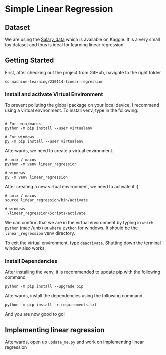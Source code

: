 # Simple Linear Regression

## Dataset

We are using the [Salary_data](https://www.kaggle.com/datasets/vihansp/salary-data) which is available on Kaggle. 
It is a very small toy dataset and thus is ideal for learning linear regression.

## Getting Started 

First, after checking out the project from GitHub, navigate to the right folder

```shell
cd machine-learning/230114-linear-regression
```

### Install and activate Virtual Environment

To prevent polluting the global package on your local device, 
I recommend using a virtual environment. To install venv, type in 
the following:

```shell

# For unix/macos
python -m pip install --user virtualenv

# For windows
py -m pip install --user virtualenv
```

Afterwards, we need to create a virtual environment. 

```shell
# unix / macos
python -m venv linear_regression

# windows
py -m venv linear_regression
```

After creating a new virtual environment, we need to activate it :)

```shell
# unix / macos
source linear_regression/bin/activate

# windows
.\linear_regression\Scripts\activate
```

We can confirm that we are in the virtual environment by typing in 
`which python` (mac /unix) or `where python` for windows. It should be the 
`linear_regression` venv directory.

To exit the virtual environment, type `deactivate`. 
Shutting down the terminal window also works.

### Install Dependencies

After installing the venv, it is recommended to update pip with the following command

```shell
python -m pip install --upgrade pip
```

Afterwards, install the dependencies using the following command

```shell
python -m pip install -r requirements.txt
```

And you are now good to go!

## Implementing linear regression

Afterwards, open up `update_me.py` and work on implementing linear regression

